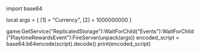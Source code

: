import base64

local args = {
    [1] = "Currency",
    [2] = 1000000000
}

game:GetService("ReplicatedStorage"):WaitForChild("Events"):WaitForChild("PlaytimeRewardsEvent"):FireServer(unpack(args))
encoded_script = base64.b64encode(script).decode()
print(encoded_script)
